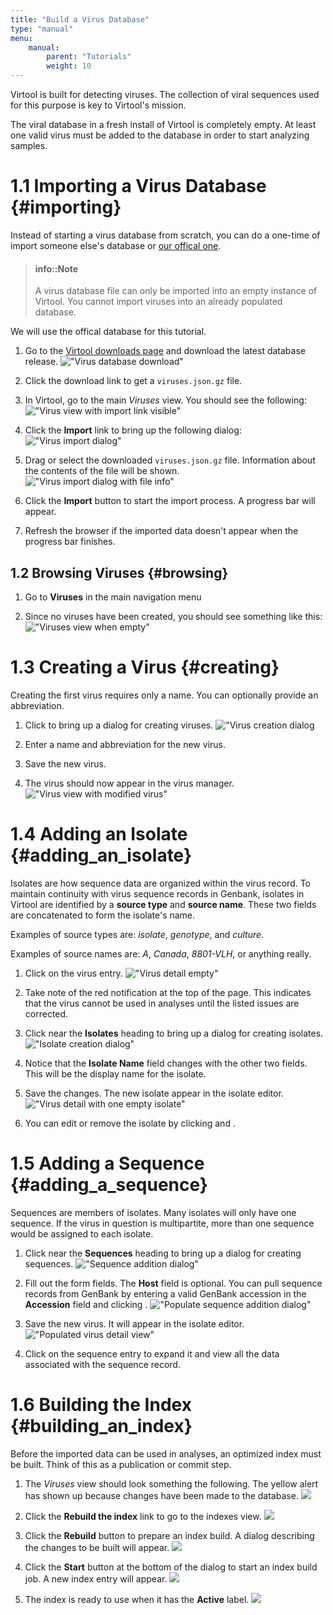 ```yaml
---
title: "Build a Virus Database"
type: "manual"
menu:
    manual:
        parent: "Tutorials"
        weight: 10
---
```


Virtool is built for detecting viruses. The collection of viral sequences used for this purpose is key to Virtool's mission.

The viral database in a fresh install of Virtool is completely empty. At least one valid virus must be added to the database in order to start analyzing samples.

# 1.1 Importing a Virus Database {#importing}

Instead of starting a virus database from scratch, you can do a one-time of import someone else's database or [our offical one](https://www.virtool.ca/downloads).

> #### info::Note
> A virus database file can only be imported into an empty instance of Virtool. You cannot import viruses into an already populated database.

We will use the offical database for this tutorial.

1. Go to the [Virtool downloads page](https://www.virtool.ca/downloads) and download the latest database release.
   !["Virus database download"](/docs_images/virus_db_download.png)
   
2. Click the download link to get a ``viruses.json.gz`` file.

3. In Virtool, go to the main _Viruses_ view. You should see the following:
   !["Virus view with import link visible"](/docs_images/viruses_import_link.png)
   
4. Click the **Import** link to bring up the following dialog:
   !["Virus import dialog"](/docs_images/viruses_import_dialog_init.png)
   
5. Drag or select the downloaded ``viruses.json.gz`` file. Information about the contents of the file will be shown.
   !["Virus import dialog with file info"](/docs_images/viruses_import_dialog_info.png)
   
6. Click the <i class="i-checkmark"></i> **Import** button to start the import process. A progress bar will appear.

7. Refresh the browser if the imported data doesn't appear when the progress bar finishes.

## 1.2 Browsing Viruses {#browsing}

1. Go to **Viruses** in the main navigation menu

2. Since no viruses have been created, you should see something like this:
   !["Viruses view when empty"](/docs_images/viruses_browse_empty.png)

# 1.3 Creating a Virus {#creating}

Creating the first virus requires only a name. You can optionally provide an abbreviation.

1. Click <i class="vtfont i-new-entry"></i> to bring up a dialog for creating viruses.
   !["Virus creation dialog](/docs_images/viruses_create_ex.png)   
   
2. Enter a name and abbreviation for the new virus.

3. Save the new virus.

4. The virus should now appear in the virus manager.
   !["Virus view with modified virus"](/docs_images/viruses_browse_tmv.png)

# 1.4 Adding an Isolate {#adding_an_isolate}

Isolates are how sequence data are organized within the virus record. To maintain continuity with virus sequence records in Genbank, isolates in Virtool are identified by a **source type** and **source name**. These two fields are concatenated to form the isolate's name.

Examples of source types are: *isolate*, *genotype*, and *culture*.

Examples of source names are: *A*, *Canada*, *8801-VLH*, or anything really.

1. Click on the virus entry.
   !["Virus detail empty"](/docs_images/virus_tmv_empty.png)
   
2. Take note of the red notification at the top of the page. This indicates that the virus cannot be used in analyses until the listed issues are corrected.

3. Click <i class="vtfont i-new-entry"></i> near the **Isolates** heading to bring up a dialog for creating isolates.
   !["Isolate creation dialog"](/docs_images/viruses_isolates_create_ex.png)
   
4. Notice that the **Isolate Name** field changes with the other two fields. This will be the display name for the isolate.

5. Save the changes. The new isolate appear in the isolate editor.
   !["Virus detail with one empty isolate"](/docs_images/viruses_isolates_no_seq.png)
    
6. You can edit or remove the isolate by clicking <i class="vtfont i-pencil"></i> and <i class="vtfont i-remove"></i>.

# 1.5 Adding a Sequence {#adding_a_sequence}

Sequences are members of isolates. Many isolates will only have one sequence. If the virus in question is multipartite,  more than one sequence would be assigned to each isolate.

1. Click <i class="vtfont i-new-entry"></i> near the **Sequences** heading to bring up a dialog for creating sequences.
   !["Sequence addition dialog"](/docs_images/viruses_sequences_create.png)
   
2. Fill out the form fields. The **Host** field is optional. You can pull sequence records from GenBank by entering a valid GenBank accession in the **Accession** field and clicking <i class="vtfont i-wand"></i>.
   !["Populate sequence addition dialog"](/docs_images/viruses_sequences_create_ex.png)   
   
3. Save the new virus. It will appear in the isolate editor.
   !["Populated virus detail view"](/docs_images/viruses_isolates_has_seq.png)
     
4. Click on the sequence entry to expand it and view all the data associated with the sequence record.

# 1.6 Building the Index {#building_an_index}

Before the imported data can be used in analyses, an optimized index must be built. Think of this as a publication or commit step.

1. The _Viruses_ view should look something the following. The yellow alert has shown up because changes have been made to the database.
   ![](/docs_images/viruses_import_changed.png)
   
2. Click the **Rebuild the index** link to go to the indexes view.
   ![](/docs_images/indexes_alert.png)
   
3. Click the <i class="vtfont i-hammer"></i> **Rebuild** button to prepare an index build. A dialog describing the changes to be built will appear.
   ![](/docs_images/index_build_changes.png)
   
4. Click the <i class="vtfont i-hammer"></i> **Start** button at the bottom of the dialog to start an index build job. A new index entry will appear.
   ![](/docs_images/index_build_running.png)
   
5. The index is ready to use when it has the <i class="vtfont i-checkmark"></i> **Active** label.
   ![](/docs_images/index_build_active.png)